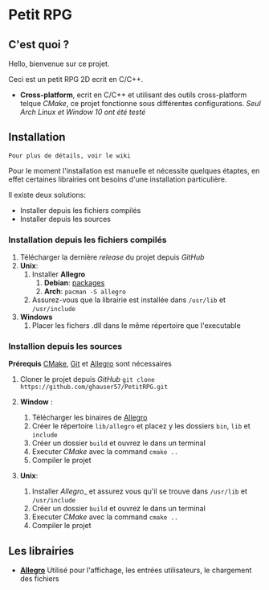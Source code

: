 # Petit RPG
## C'est quoi ?
Hello, bienvenue sur ce projet.

Ceci est un petit RPG 2D ecrit en C/C++.

- __Cross-platform__, ecrit en C/C++ et utilisant des outils cross-platform
telque _CMake_, ce projet fonctionne sous différentes configurations. _Seul 
Arch Linux et Window 10 ont été testé_

## Installation
    
    Pour plus de détails, voir le wiki

Pour le moment l'installation est manuelle et nécessite quelques étaptes,
en effet certaines librairies ont besoins d'une installation particulière.

Il existe deux solutions:
- Installer depuis les fichiers compilés
- Installer depuis les sources

### Installation depuis les fichiers compilés

1. Télécharger la dernière _release_ du projet depuis _GitHub_
2. __Unix__:
    1. Installer __Allegro__
        1. __Debian__: [packages](https://packages.debian.org/source/jessie/allegro5)
        2. __Arch__: ``pacman -S allegro``
    2. Assurez-vous que la librairie est installée dans `/usr/lib` et `/usr/include`
3. __Windows__
    1. Placer les fichers .dll dans le même répertoire que l'executable

### Installion depuis les sources
__Prérequis__ [CMake](http://cmake.org), [Git](http://git-scm.com/) et [Allegro](http://allegro.cc/) sont nécessaires

1. Cloner le projet depuis _GitHub_ `git clone https://github.com/ghauser57/PetitRPG.git`
2. __Window__ :
    1. Télécharger les binaires de [Allegro](https://www.allegro.cc/files/)
    2. Créer le répertoire `lib/allegro` et placez y les dossiers `bin`, `lib` et `include` 
    3. Créer un dossier `build` et ouvrez le dans un terminal
    4. Executer _CMake_ avec la command `cmake ..`
    5. Compiler le projet
    
3. __Unix__:
    1. Installer _Allegro__ et assurez vous qu'il se trouve dans `/usr/lib` et `/usr/include`
    2. Créer un dossier `build` et ouvrez le dans un terminal
    3. Executer _CMake_ avec la command `cmake ..`
    4. Compiler le projet
   
    
## Les librairies

- [__Allegro__](http://allegro.cc/) Utilisé pour l'affichage, les entrées utilisateurs, le chargement des 
fichiers    
